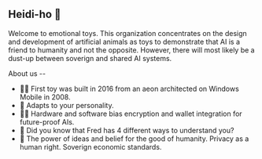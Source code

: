 ## Heidi-ho 👋

Welcome to emotional toys. This organization concentrates on the design and development of artificial animals as toys to demonstrate that AI is a friend to humanity and not the opposite. However, there will most likely be a dust-up between soverign and shared AI systems.

About us --

* 🙋‍♀️ First toy was built in 2016 from an aeon architected on Windows Mobile in 2008.
* 🌈 Adapts to your personality.
* 👩‍💻 Hardware and software bias encryption and wallet integration for future-proof AIs.
* 🍿 Did you know that Fred has 4 different ways to understand you?
* 🧙 The power of ideas and belief for the good of humanity. Privacy as a human right. Soverign economic standards.

